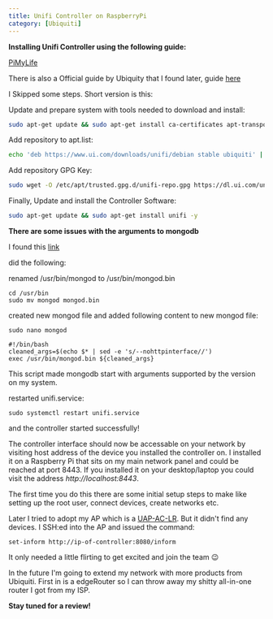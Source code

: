 ```yaml
---
title: Unifi Controller on RaspberryPi
category: [Ubiquiti]
---
```


**Installing Unifi Controller using the following guide:**

[PiMyLife](https://pimylifeup.com/rasberry-pi-unifi/)

There is also a Official guide by Ubiquity that I found later, guide [here](https://help.ui.com/hc/en-us/articles/220066768-UniFi-How-to-Install-and-Update-via-APT-on-Debian-or-Ubuntu)

I Skipped some steps. Short version is this:

Update and prepare system with tools needed to download and install:

```bash
sudo apt-get update && sudo apt-get install ca-certificates apt-transport-https
```

Add repository to apt.list:

```bash
echo 'deb https://www.ui.com/downloads/unifi/debian stable ubiquiti' | sudo tee /etc/apt/sources.list.d/100-ubnt-unifi.list
```

Add repository GPG Key:

```bash
sudo wget -O /etc/apt/trusted.gpg.d/unifi-repo.gpg https://dl.ui.com/unifi/unifi-repo.gpg
```

Finally, Update and install the Controller Software:

```bash
sudo apt-get update && sudo apt-get install unifi -y
```

**There are some issues with the arguments to mongodb**

I found this [link](https://community.ui.com/questions/Unifi-controller-on-Ubuntu-18-04/93b00b88-7542-40ba-bb0b-a80a84415e1d)

did the following:

renamed /usr/bin/mongod to /usr/bin/mongod.bin

```
cd /usr/bin
sudo mv mongod mongod.bin
```

created new mongod file and added following content to new mongod file:

```
sudo nano mongod
```

```
#!/bin/bash
cleaned_args=$(echo $* | sed -e 's/--nohttpinterface//')
exec /usr/bin/mongod.bin ${cleaned_args}
```

This script made mongodb start with arguments supported by the version on my system.

restarted unifi.service:

```
sudo systemctl restart unifi.service
```

and the controller started successfully!

The controller interface should now be accessable on your network by visiting host address of the device you installed the controller on.
I installed it on a Raspberry Pi that sits on my main network panel and could be reached at port 8443. If you installed it on your desktop/laptop 
you could visit the address *http://localhost:8443*.

The first time you do this there are some initial setup steps to make like setting up the root user, connect devices, create networks etc.

Later I tried to adopt my AP which is a [UAP-AC-LR](https://dl.ubnt.com/qsg/UAP-AC-LR/).
But it didn't find any devices. 
I SSH:ed into the AP and issued the command:

```
set-inform http://ip-of-controller:8080/inform
```

It only needed a little flirting to get excited and join the team 😉

In the future I'm going to extend my network with more products from Ubiquiti. First in is a edgeRouter so I can throw away my shitty all-in-one router I got from my ISP.

**Stay tuned for a review!**